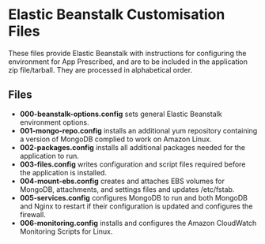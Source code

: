 # Elastic Beanstalk Customisation Files
These files provide Elastic Beanstalk with instructions for configuring the environment for App Prescribed, and are to be included in the application zip file/tarball.
They are processed in alphabetical order.

## Files
- **000-beanstalk-options.config** sets general Elastic Beanstalk environment options.
- **001-mongo-repo.config** installs an additional yum repository containing a version of MongoDB complied to work on Amazon Linux.
- **002-packages.config** installs all additional packages needed for the application to run.
- **003-files.config** writes configuration and script files required before the application is installed.
- **004-mount-ebs.config** creates and attaches EBS volumes for MongoDB, attachments, and settings files and updates /etc/fstab.
- **005-services.config** configures MongoDB to run and both MongoDB and Nginx to restart if their configuration is updated and configures the firewall.
- **006-monitoring.config** installs and configures the Amazon CloudWatch Monitoring Scripts for Linux.
